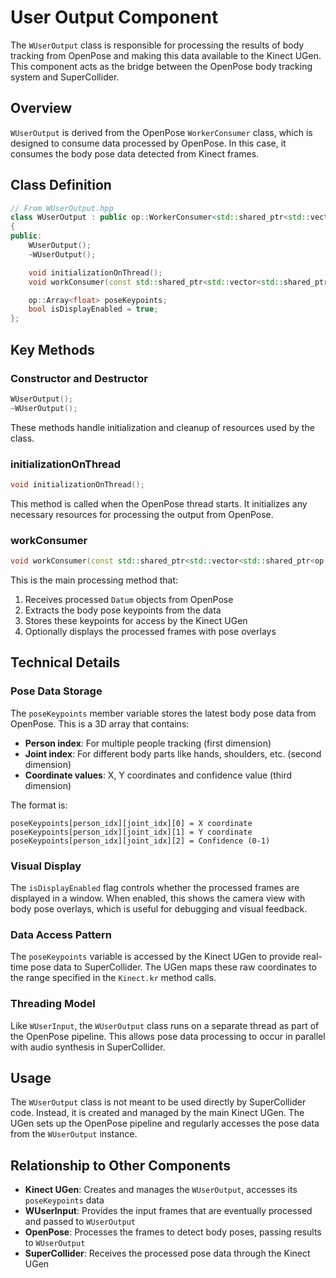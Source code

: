 # User Output Component

The `WUserOutput` class is responsible for processing the results of body tracking from OpenPose and making this data available to the Kinect UGen. This component acts as the bridge between the OpenPose body tracking system and SuperCollider.

## Overview

`WUserOutput` is derived from the OpenPose `WorkerConsumer` class, which is designed to consume data processed by OpenPose. In this case, it consumes the body pose data detected from Kinect frames.

## Class Definition

```cpp
// From WUserOutput.hpp
class WUserOutput : public op::WorkerConsumer<std::shared_ptr<std::vector<std::shared_ptr<op::Datum>>>>
{
public:
    WUserOutput();
    ~WUserOutput();

    void initializationOnThread();
    void workConsumer(const std::shared_ptr<std::vector<std::shared_ptr<op::Datum>>>& datumsPtr);

    op::Array<float> poseKeypoints;
    bool isDisplayEnabled = true;
};
```

## Key Methods

### Constructor and Destructor

```cpp
WUserOutput();
~WUserOutput();
```

These methods handle initialization and cleanup of resources used by the class.

### initializationOnThread

```cpp
void initializationOnThread();
```

This method is called when the OpenPose thread starts. It initializes any necessary resources for processing the output from OpenPose.

### workConsumer

```cpp
void workConsumer(const std::shared_ptr<std::vector<std::shared_ptr<op::Datum>>>& datumsPtr);
```

This is the main processing method that:

1. Receives processed `Datum` objects from OpenPose
2. Extracts the body pose keypoints from the data
3. Stores these keypoints for access by the Kinect UGen
4. Optionally displays the processed frames with pose overlays

## Technical Details

### Pose Data Storage

The `poseKeypoints` member variable stores the latest body pose data from OpenPose. This is a 3D array that contains:

- **Person index**: For multiple people tracking (first dimension)
- **Joint index**: For different body parts like hands, shoulders, etc. (second dimension)
- **Coordinate values**: X, Y coordinates and confidence value (third dimension)

The format is:

```
poseKeypoints[person_idx][joint_idx][0] = X coordinate
poseKeypoints[person_idx][joint_idx][1] = Y coordinate
poseKeypoints[person_idx][joint_idx][2] = Confidence (0-1)
```

### Visual Display

The `isDisplayEnabled` flag controls whether the processed frames are displayed in a window. When enabled, this shows the camera view with body pose overlays, which is useful for debugging and visual feedback.

### Data Access Pattern

The `poseKeypoints` variable is accessed by the Kinect UGen to provide real-time pose data to SuperCollider. The UGen maps these raw coordinates to the range specified in the `Kinect.kr` method calls.

### Threading Model

Like `WUserInput`, the `WUserOutput` class runs on a separate thread as part of the OpenPose pipeline. This allows pose data processing to occur in parallel with audio synthesis in SuperCollider.

## Usage

The `WUserOutput` class is not meant to be used directly by SuperCollider code. Instead, it is created and managed by the main Kinect UGen. The UGen sets up the OpenPose pipeline and regularly accesses the pose data from the `WUserOutput` instance.

## Relationship to Other Components

- **Kinect UGen**: Creates and manages the `WUserOutput`, accesses its `poseKeypoints` data
- **WUserInput**: Provides the input frames that are eventually processed and passed to `WUserOutput`
- **OpenPose**: Processes the frames to detect body poses, passing results to `WUserOutput`
- **SuperCollider**: Receives the processed pose data through the Kinect UGen 
